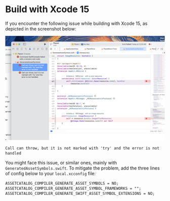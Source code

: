 # Build with Xcode 15

If you encounter the following issue while building with Xcode 15, as depicted in the screenshot below:

![](images/xcode15_build_issue.png)

```
Call can throw, but it is not marked with 'try' and the error is not handled
```

You might face this issue, or similar ones, mainly with `GeneratedAssetSymbols.swift`. To mitigate the problem, add the three lines of config below to your `local.xcconfig` file:

```
ASSETCATALOG_COMPILER_GENERATE_ASSET_SYMBOLS = NO;
ASSETCATALOG_COMPILER_GENERATE_ASSET_SYMBOL_FRAMEWORKS = "";
ASSETCATALOG_COMPILER_GENERATE_SWIFT_ASSET_SYMBOL_EXTENSIONS = NO;
```